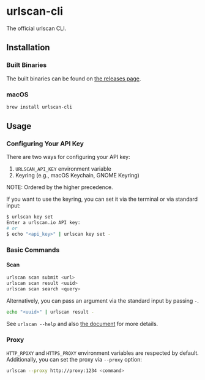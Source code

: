 # urlscan-cli

The official urlscan CLI.

## Installation

### Built Binaries

The built binaries can be found on [the releases page](https://github.com/urlscan/urlscan-cli/releases).

### macOS

```sh
brew install urlscan-cli
```

## Usage

### Configuring Your API Key

There are two ways for configuring your API key:

1. `URLSCAN_API_KEY` environment variable
2. Keyring (e.g., macOS Keychain, GNOME Keyring)

NOTE: Ordered by the higher precedence.

If you want to use the keyring, you can set it via the terminal or via standard input:

```bash
$ urlscan key set
Enter a urlscan.io API key:
# or
$ echo "<api_key>" | urlscan key set -
```

### Basic Commands

#### Scan

```bash
urlscan scan submit <url>
urlscan scan result <uuid>
urlscan scan search <query>
```

Alternatively, you can pass an argument via the standard input by passing `-`.

```bash
echo "<uuid>" | urlscan result -
```

See `urlscan --help` and also [the document](docs/urlscan.md) for more details.

### Proxy

`HTTP_RPOXY` and `HTTPS_PROXY` environment variables are respected by default. Additionally, you can set the proxy via `--proxy` option:

```bash
urlscan --proxy http://proxy:1234 <command>
```
